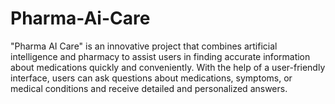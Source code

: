# Pharma-Ai-Care
"Pharma AI Care" is an innovative project that combines artificial intelligence and pharmacy to assist users in finding accurate information about medications quickly and conveniently. With the help of a user-friendly interface, users can ask questions about medications, symptoms, or medical conditions and receive detailed and personalized answers.
